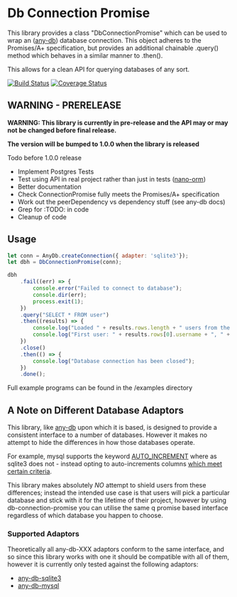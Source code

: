 # Db Connection Promise

This library provides a class "DbConnectionPromise" which can be used to wrap an ([any-db](https://www.npmjs.com/package/any-db)) database connection. This object adheres to the Promises/A+ specification, but provides an additional chainable .query() method which behaves in a similar manner to .then().

This allows for a clean API for querying databases of any sort.

[![Build Status](https://travis-ci.org/jnterry/db-connection-promise.svg?branch=master)](https://travis-ci.org/jnterry/db-connection-promise) [![Coverage Status](https://coveralls.io/repos/github/jnterry/db-connection-promise/badge.svg?branch=master)](https://coveralls.io/github/jnterry/db-connection-promise?branch=master)

## WARNING - PRERELEASE

**WARNING: This library is currently in pre-release and the API may or may not be changed before final release.**

**The version will be bumped to 1.0.0 when the library is released**

Todo before 1.0.0 release
- Implement Postgres Tests
- Test using API in real project rather than just in tests ([nano-orm](https://github.com/jnterry/nano-orm))
- Better documentation
- Check ConnectionPromise fully meets the Promises/A+ specification
- Work out the peerDependency vs dependency stuff (see any-db docs)
- Grep for :TODO: in code
- Cleanup of code

## Usage

```javascript
let conn = AnyDb.createConnection({ adapter: 'sqlite3'});
let dbh = DbConnectionPromise(conn);

dbh
	.fail((err) => {
		console.error("Failed to connect to database");
		console.dir(err);
		process.exit(1);
	})
	.query("SELECT * FROM user")
	.then((results) => {
		console.log("Loaded " + results.rows.length + " users from the database");
		console.log("First user: " + results.rows[0].username + ", " + results.rows[0].password);
	})
	.close()
	.then(() => {
		console.log("Database connection has been closed");
	})
	.done();
```

Full example programs can be found in the /examples directory

## A Note on Different Database Adaptors

This library, like [any-db](https://www.npmjs.com/package/any-db) upon which it is based, is designed to provide a consistent interface to a number of databases. However it makes no attempt to hide the differences in how those databases operate.

For example, mysql supports the keyword [AUTO_INCREMENT](https://dev.mysql.com/doc/refman/5.7/en/example-auto-increment.html) where as sqlite3 does not - instead opting to auto-increments columns [which meet certain criteria](https://stackoverflow.com/a/7906029).

This library makes absolutely *NO* attempt to shield users from these differences; instead the intended use case is that users will pick a particular database and stick with it for the lifetime of their project, however by using db-connection-promise you can utilise the same q promise based interface regardless of which database you happen to choose.

### Supported Adaptors

Theoretically all any-db-XXX adaptors conform to the same interface, and so since this library works with one it should be compatible with all of them, however it is currently only tested against the following adaptors:

- [any-db-sqlite3](https://www.npmjs.com/package/any-db-sqlite3)
- [any-db-mysql](https://www.npmjs.com/package/any-db-mysql)
